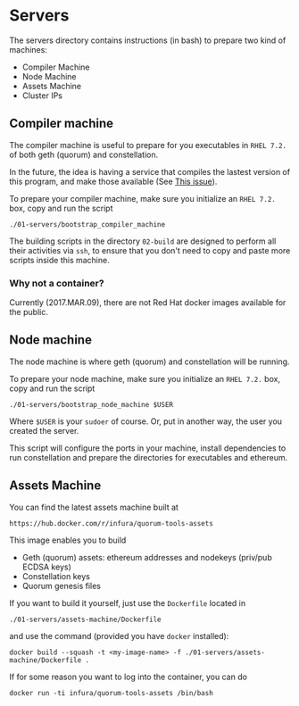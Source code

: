 # Servers

The servers directory contains instructions (in bash) to prepare two kind
of machines:

* Compiler Machine
* Node Machine
* Assets Machine
* Cluster IPs

## Compiler machine

The compiler machine is useful to prepare for you executables in `RHEL 7.2.` of
both geth (quorum) and constellation.

In the future, the idea is having a service that compiles the lastest version
of this program, and make those available (See [This issue](https://github.com/ConsenSys/quorum-tools/issues/5)).

To prepare your compiler machine, make sure you initialize an `RHEL 7.2.` box,
copy and run the script

```
./01-servers/bootstrap_compiler_machine
```

The building scripts in the directory `02-build` are designed to perform
all their activities via `ssh`, to ensure that you don't need to copy and paste more
scripts inside this machine.

### Why not a container?

Currently (2017.MAR.09), there are not Red Hat docker images available for the public.

## Node machine

The node machine is where geth (quorum) and constellation will be running.

To prepare your node machine, make sure you initialize an `RHEL 7.2.` box,
copy and run the script

```
./01-servers/bootstrap_node_machine $USER
```

Where `$USER` is your `sudoer` of course. Or, put in another way, the user you
created the server.

This script will configure the ports in your machine, install dependencies to run
constellation and prepare the directories for executables and ethereum.

## Assets Machine

You can find the latest assets machine built at

```
https://hub.docker.com/r/infura/quorum-tools-assets
```

This image enables you to build

* Geth (quorum) assets: ethereum addresses and nodekeys (priv/pub ECDSA keys)
* Constellation keys
* Quorum genesis files

If you want to build it yourself, just use the `Dockerfile` located in

```
./01-servers/assets-machine/Dockerfile
```

and use the command (provided you have `docker` installed):

```
docker build --squash -t <my-image-name> -f ./01-servers/assets-machine/Dockerfile .
```

If for some reason you want to log into the container, you can do

```
docker run -ti infura/quorum-tools-assets /bin/bash
```
